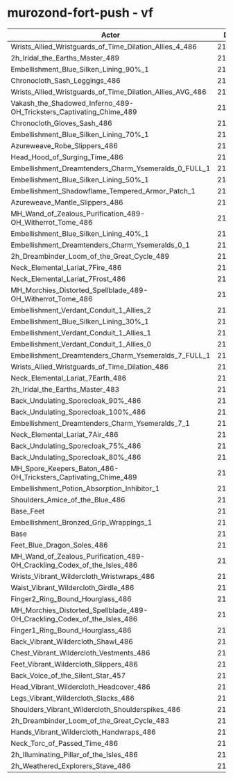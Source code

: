 # murozond-fort-push - vf
| Actor | DPS | Increase |
|---|:---:|:---:|
|Wrists_Allied_Wristguards_of_Time_Dilation_Allies_4_486|216382|1.68%|
|2h_Iridal_the_Earths_Master_489|216341|1.66%|
|Embellishment_Blue_Silken_Lining_90%_1|216235|1.61%|
|Chronocloth_Sash_Leggings_486|215808|1.41%|
|Wrists_Allied_Wristguards_of_Time_Dilation_Allies_AVG_486|215741|1.38%|
|Vakash_the_Shadowed_Inferno_489-OH_Tricksters_Captivating_Chime_489|215580|1.31%|
|Chronocloth_Gloves_Sash_486|215527|1.28%|
|Embellishment_Blue_Silken_Lining_70%_1|215499|1.27%|
|Azureweave_Robe_Slippers_486|215025|1.05%|
|Head_Hood_of_Surging_Time_486|214969|1.02%|
|Embellishment_Dreamtenders_Charm_Ysemeralds_0_FULL_1|214905|0.99%|
|Embellishment_Blue_Silken_Lining_50%_1|214729|0.91%|
|Embellishment_Shadowflame_Tempered_Armor_Patch_1|214495|0.80%|
|Azureweave_Mantle_Slippers_486|214443|0.77%|
|MH_Wand_of_Zealous_Purification_489-OH_Witherrot_Tome_486|214420|0.76%|
|Embellishment_Blue_Silken_Lining_40%_1|214307|0.71%|
|Embellishment_Dreamtenders_Charm_Ysemeralds_0_1|214196|0.66%|
|2h_Dreambinder_Loom_of_the_Great_Cycle_489|214161|0.64%|
|Neck_Elemental_Lariat_7Fire_486|214122|0.62%|
|Neck_Elemental_Lariat_7Frost_486|214114|0.62%|
|MH_Morchies_Distorted_Spellblade_489-OH_Witherrot_Tome_486|214096|0.61%|
|Embellishment_Verdant_Conduit_1_Allies_2|213979|0.55%|
|Embellishment_Blue_Silken_Lining_30%_1|213946|0.54%|
|Embellishment_Verdant_Conduit_1_Allies_1|213918|0.53%|
|Embellishment_Verdant_Conduit_1_Allies_0|213912|0.52%|
|Embellishment_Dreamtenders_Charm_Ysemeralds_7_FULL_1|213672|0.41%|
|Wrists_Allied_Wristguards_of_Time_Dilation_486|213644|0.40%|
|Neck_Elemental_Lariat_7Earth_486|213625|0.39%|
|2h_Iridal_the_Earths_Master_483|213561|0.36%|
|Back_Undulating_Sporecloak_90%_486|213395|0.28%|
|Back_Undulating_Sporecloak_100%_486|213334|0.25%|
|Embellishment_Dreamtenders_Charm_Ysemeralds_7_1|213317|0.24%|
|Neck_Elemental_Lariat_7Air_486|213224|0.20%|
|Back_Undulating_Sporecloak_75%_486|213212|0.19%|
|Back_Undulating_Sporecloak_80%_486|213212|0.19%|
|MH_Spore_Keepers_Baton_486-OH_Tricksters_Captivating_Chime_489|213170|0.17%|
|Embellishment_Potion_Absorption_Inhibitor_1|213083|0.13%|
|Shoulders_Amice_of_the_Blue_486|212978|0.08%|
|Base_Feet|212975|0.08%|
|Embellishment_Bronzed_Grip_Wrappings_1|212826|0.01%|
|Base|212799|0.00%|
|Feet_Blue_Dragon_Soles_486|212643|-0.07%|
|MH_Wand_of_Zealous_Purification_489-OH_Crackling_Codex_of_the_Isles_486|212511|-0.14%|
|Wrists_Vibrant_Wildercloth_Wristwraps_486|212491|-0.14%|
|Waist_Vibrant_Wildercloth_Girdle_486|212486|-0.15%|
|Finger2_Ring_Bound_Hourglass_486|212354|-0.21%|
|MH_Morchies_Distorted_Spellblade_489-OH_Crackling_Codex_of_the_Isles_486|212245|-0.26%|
|Finger1_Ring_Bound_Hourglass_486|212239|-0.26%|
|Back_Vibrant_Wildercloth_Shawl_486|212188|-0.29%|
|Chest_Vibrant_Wildercloth_Vestments_486|212103|-0.33%|
|Feet_Vibrant_Wildercloth_Slippers_486|212061|-0.35%|
|Back_Voice_of_the_Silent_Star_457|211935|-0.41%|
|Head_Vibrant_Wildercloth_Headcover_486|211920|-0.41%|
|Legs_Vibrant_Wildercloth_Slacks_486|211813|-0.46%|
|Shoulders_Vibrant_Wildercloth_Shoulderspikes_486|211758|-0.49%|
|2h_Dreambinder_Loom_of_the_Great_Cycle_483|211679|-0.53%|
|Hands_Vibrant_Wildercloth_Handwraps_486|211630|-0.55%|
|Neck_Torc_of_Passed_Time_486|211627|-0.55%|
|2h_Illuminating_Pillar_of_the_Isles_486|211463|-0.63%|
|2h_Weathered_Explorers_Stave_486|211304|-0.70%|
